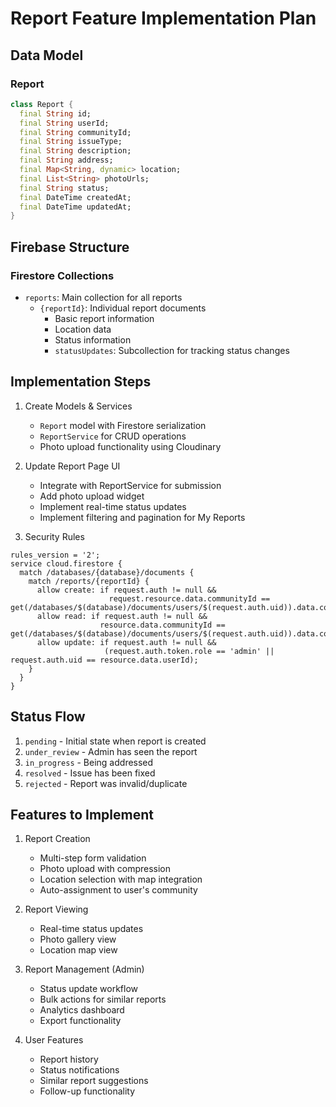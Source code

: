 # Report Feature Implementation Plan

## Data Model

### Report
```dart
class Report {
  final String id;
  final String userId;
  final String communityId;
  final String issueType;
  final String description;
  final String address;
  final Map<String, dynamic> location;
  final List<String> photoUrls;
  final String status;
  final DateTime createdAt;
  final DateTime updatedAt;
}
```

## Firebase Structure

### Firestore Collections
- `reports`: Main collection for all reports
  - `{reportId}`: Individual report documents
    - Basic report information
    - Location data
    - Status information
    - `statusUpdates`: Subcollection for tracking status changes

## Implementation Steps

1. Create Models & Services
   - `Report` model with Firestore serialization
   - `ReportService` for CRUD operations
   - Photo upload functionality using Cloudinary

2. Update Report Page UI
   - Integrate with ReportService for submission
   - Add photo upload widget
   - Implement real-time status updates
   - Implement filtering and pagination for My Reports

3. Security Rules
```firestore
rules_version = '2';
service cloud.firestore {
  match /databases/{database}/documents {
    match /reports/{reportId} {
      allow create: if request.auth != null && 
                      request.resource.data.communityId == get(/databases/$(database)/documents/users/$(request.auth.uid)).data.communityId;
      allow read: if request.auth != null && 
                    resource.data.communityId == get(/databases/$(database)/documents/users/$(request.auth.uid)).data.communityId;
      allow update: if request.auth != null && 
                     (request.auth.token.role == 'admin' || request.auth.uid == resource.data.userId);
    }
  }
}
```

## Status Flow
1. `pending` - Initial state when report is created
2. `under_review` - Admin has seen the report
3. `in_progress` - Being addressed
4. `resolved` - Issue has been fixed
5. `rejected` - Report was invalid/duplicate

## Features to Implement
1. Report Creation
   - Multi-step form validation
   - Photo upload with compression
   - Location selection with map integration
   - Auto-assignment to user's community

2. Report Viewing
   - Real-time status updates
   - Photo gallery view
   - Location map view

3. Report Management (Admin)
   - Status update workflow
   - Bulk actions for similar reports
   - Analytics dashboard
   - Export functionality

4. User Features
   - Report history
   - Status notifications
   - Similar report suggestions
   - Follow-up functionality